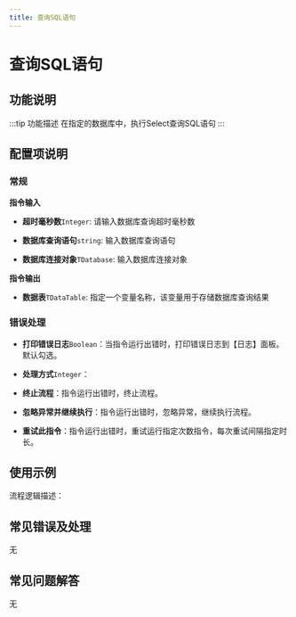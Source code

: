 ```yaml
---
title: 查询SQL语句
---
```


# 查询SQL语句

## 功能说明

:::tip 功能描述
在指定的数据库中，执行Select查询SQL语句
:::

## 配置项说明

### 常规

**指令输入**

- **超时毫秒数**`Integer`: 请输入数据库查询超时毫秒数

- **数据库查询语句**`string`: 输入数据库查询语句

- **数据库连接对象**`TDatabase`: 输入数据库连接对象


**指令输出**

- **数据表**`TDataTable`: 指定一个变量名称，该变量用于存储数据库查询结果

### 错误处理

- **打印错误日志**`Boolean`：当指令运行出错时，打印错误日志到【日志】面板。默认勾选。

- **处理方式**`Integer`：

 - **终止流程**：指令运行出错时，终止流程。

 - **忽略异常并继续执行**：指令运行出错时，忽略异常，继续执行流程。

 - **重试此指令**：指令运行出错时，重试运行指定次数指令，每次重试间隔指定时长。

## 使用示例

流程逻辑描述：

## 常见错误及处理

无

## 常见问题解答

无

